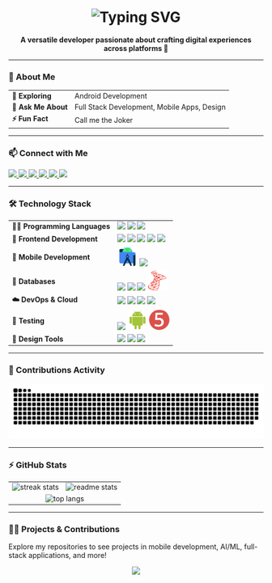 <h1 align="center">
  <img src="https://readme-typing-svg.herokuapp.com?font=Sour+Gummy&size=45&duration=7000&pause=2000&color=197AD7&center=true&vCenter=true&width=435&lines=Hey+%2C+There.........!;I+am+%2C;Web+Developer;Android+App+developer+;Content+Creater" alt="Typing SVG" />
</h1>

<p align="center">
  <strong>A versatile developer passionate about crafting digital experiences across platforms 🚀</strong>
</p>

---

### 🌟 About Me

<table>
  <tr>
    <td><strong>🌱 Exploring</strong></td>
    <td>Android Development</td>
  </tr>
  <tr>
    <td><strong>💬 Ask Me About</strong></td>
    <td>Full Stack Development, Mobile Apps, Design</td>
  </tr>
  <tr>
    <td><strong>⚡ Fun Fact</strong></td>
    <td>Call me the Joker</td>
  </tr>
</table>

---

### 📫 Connect with Me

<p>
  <a href="mailto:isharaweerasuri@gmail.com">
    <img src="https://img.shields.io/badge/Gmail-007FFF?style=for-the-badge&logo=gmail&logoColor=white" />
  </a>
  <a href="https://www.linkedin.com/in/benushika-ishra/" target="_blank">
    <img src="https://img.shields.io/badge/LinkedIn-007FFF?style=for-the-badge&logo=linkedin&logoColor=white" />
  </a>
  <a href="https://dev-benushika.website/" target="_blank">
     <img src="https://img.shields.io/badge/Portfolio-007FFF?style=for-the-badge&logo=netlify&logoColor=white" /> 
  </a>
  <a href="https://wa.me/+94740741282" target="_blank">
     <img src="https://img.shields.io/badge/WhatsApp-007FFF?style=for-the-badge&logo=whatsapp&logoColor=white" />
  </a>
  <a href="https://www.instagram.com/mr_dev_ixaar/" target="_blank">
     <img src="https://img.shields.io/badge/Instagram-007FFF?style=for-the-badge&logo=instagram&logoColor=white" />
  </a>
  <a href="https://www.facebook.com/share/BenushikaXIshRa/" target="_blank">
     <img src="https://img.shields.io/badge/Facebook-007FFF?style=for-the-badge&logo=facebook&logoColor=white" />
  </a>
</p>

---

### 🛠️ Technology Stack

<table>
  <tr>
    <td><strong>👨‍💻 Programming Languages</strong></td>
    <td>
      <a href="https://www.oracle.com/java/" target="_blank"><img src="https://skillicons.dev/icons?i=java&theme=light" /></a>
      <a href="https://www.python.org/doc/" target="_blank"><img src="https://skillicons.dev/icons?i=python&theme=light" /></a>
      <a href="https://developer.mozilla.org/en-US/docs/Web/JavaScript" target="_blank"><img src="https://skillicons.dev/icons?i=javascript&theme=light" /></a>
    </td>
  </tr>
  <tr>
    <td><strong>🎨 Frontend Development</strong></td>
    <td>
      <a href="https://reactjs.org/docs/getting-started.html" target="_blank"><img src="https://skillicons.dev/icons?i=react&theme=light" /></a>
      <a href="https://getbootstrap.com/docs/" target="_blank"><img src="https://skillicons.dev/icons?i=bootstrap&theme=light" /></a>
      <a href="https://tailwindcss.com/docs" target="_blank"><img src="https://skillicons.dev/icons?i=tailwind&theme=light" /></a>
      <a href="https://developer.mozilla.org/en-US/docs/Web/HTML" target="_blank"><img src="https://skillicons.dev/icons?i=html&theme=light" /></a>
      <a href="https://developer.mozilla.org/en-US/docs/Web/CSS" target="_blank"><img src="https://skillicons.dev/icons?i=css&theme=light" /></a>
    </td>
  </tr>
  <tr>
    <td><strong>📱 Mobile Development</strong></td>
    <td>
      <a href="https://developer.android.com/docs" target="_blank"><img src="https://raw.githubusercontent.com/devicons/devicon/master/icons/androidstudio/androidstudio-original.svg" width="40" height="40" /></a>
      <a href="https://flutter.dev/docs" target="_blank"><img src="https://skillicons.dev/icons?i=flutter&theme=light" /></a>
    </td>
  </tr>
  <tr>
    <td><strong>💾 Databases</strong></td>
    <td>
      <a href="https://www.mongodb.com/docs/" target="_blank"><img src="https://skillicons.dev/icons?i=mongodb&theme=light" /></a>
      <a href="https://dev.mysql.com/doc/" target="_blank"><img src="https://skillicons.dev/icons?i=mysql&theme=light" /></a>
      <a href="https://www.sqlite.org/docs.html" target="_blank"><img src="https://skillicons.dev/icons?i=sqlite&theme=light" /></a>
      <a href="https://docs.microsoft.com/en-us/sql/sql-server" target="_blank"><img src="https://raw.githubusercontent.com/devicons/devicon/master/icons/microsoftsqlserver/microsoftsqlserver-plain.svg" width="40" height="40"/></a>
    </td>
  </tr>
  <tr>
    <td><strong>☁️ DevOps & Cloud</strong></td>
    <td>
      <a href="https://www.docker.com/get-started" target="_blank"><img src="https://skillicons.dev/icons?i=docker&theme=light" /></a>
      <a href="https://aws.amazon.com/documentation/" target="_blank"><img src="https://skillicons.dev/icons?i=aws&theme=light" /></a>
      <a href="https://firebase.google.com/docs" target="_blank"><img src="https://skillicons.dev/icons?i=firebase&theme=light" /></a>
      <a href="https://devcenter.heroku.com/categories/reference" target="_blank"><img src="https://skillicons.dev/icons?i=heroku&theme=light" /></a>
    </td>
  </tr>
  <tr>
    <td><strong>🎯 Testing</strong></td>
    <td>
      <a href="https://www.selenium.dev/documentation/" target="_blank"><img src="https://skillicons.dev/icons?i=selenium&theme=light" /></a>
      <a href="https://developer.android.com/training/testing" target="_blank"><img src="https://raw.githubusercontent.com/devicons/devicon/master/icons/android/android-original.svg" width="40" height="40"/></a>
      <a href="https://junit.org/junit5/docs/current/user-guide/" target="_blank"><img src="https://raw.githubusercontent.com/devicons/devicon/master/icons/junit/junit-plain.svg" width="40" height="40"/></a>
    </td>
  </tr>
  <tr>
    <td><strong>🎨 Design Tools</strong></td>
    <td>
      <a href="https://www.figma.com/downloads/" target="_blank"><img src="https://skillicons.dev/icons?i=figma&theme=light" /></a>
      <a href="https://www.adobe.com/products/photoshop.html" target="_blank"><img src="https://skillicons.dev/icons?i=ps&theme=light" /></a>
      <a href="https://www.adobe.com/products/illustrator.html" target="_blank"><img src="https://skillicons.dev/icons?i=ai&theme=light" /></a>
    </td>
  </tr>
</table>

---

### 🐍 Contributions Activity

<p align="center">
  <img alt="snake eating my contributions" src="https://raw.githubusercontent.com/salesp07/salesp07/output/github-contribution-grid-snake.svg" />
</p>

---

### ⚡ GitHub Stats

<table>
  <tr>
    <td>
      <img width=400 src="https://github-readme-streak-stats-salesp07.vercel.app/?user=Dev-ixAAr&count_private=true&theme=blue-green&border_radius=10" alt="streak stats"/>
    </td>
    <td>
      <img width=400 src="https://github-readme-stats-salesp07.vercel.app/api?username=Dev-ixAAr&count_private=true&show_icons=true&theme=blue-green&rank_icon=github&border_radius=10" alt="readme stats" />
    </td>
  </tr>
  <tr>
    <td colspan="2" align="center">
      <img width=450 src="https://github-readme-stats-salesp07.vercel.app/api/top-langs/?username=Dev-ixAAr&hide=HTML&langs_count=8&layout=compact&theme=blue-green&border_radius=10&size_weight=0.5&count_weight=0.5&exclude_repo=github-readme-stats" alt="top langs" />
    </td>
  </tr>
</table>

---

### 👨‍💻 Projects & Contributions

Explore my repositories to see projects in mobile development, AI/ML, full-stack applications, and more! 

<p align="center">
  <img src="https://capsule-render.vercel.app/api?type=waving&color=007FFF&height=100&section=footer"/>
</p>
